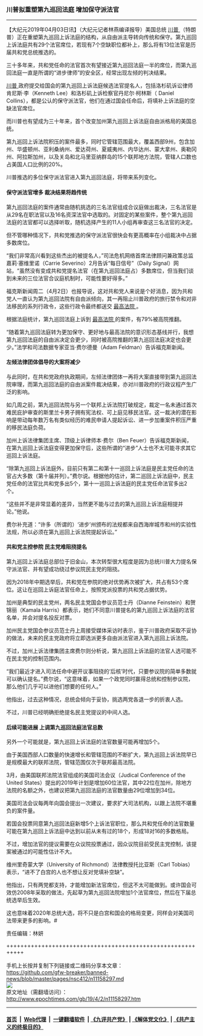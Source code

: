 ### 川普拟重塑第九巡回法庭 增加保守派法官
------------------------

<p>
 【大纪元2019年04月03日讯】（大纪元记者林燕编译报导）美国总统
 <a href="http://www.epochtimes.com/gb/tag/%E5%B7%9D%E6%99%AE.html">
  川普
 </a>
 （特朗普）正在重塑第九巡回上诉法庭的结构，从自由派主导转向传统和保守。第九巡回上诉法庭共有29个法官席位，若现有7个空缺职位都补上，那么将有13位法官是历届共和党总统推选的。
</p>
<p>
 三十多年来，共和党任命的法官首次有望接近第九巡回法庭一半的席位，而第九巡回法庭一直是所谓的“进步律师”的安全区，经常出现左倾的判决结果。
</p>
<p>
 <a href="http://www.epochtimes.com/gb/tag/%E5%B7%9D%E6%99%AE.html">
  川普
 </a>
 政府提交给国会的第九巡回上诉法庭候选法官提名人，包括洛杉矶诉讼律师肯尼斯·李（Kenneth Lee）和洛杉矶上诉检察官丹尼尔·柯林斯（ Daniel Collins），都是公认的保守派法官，他们在通过国会任命后，将填补上诉法庭的空缺法官席位。
</p>
<p>
 而川普也有望成为三十年来，首个改变加州第九巡回上诉法庭自由派格局的美国总统。
</p>
<p>
 第九巡回上诉法院积压的案件最多，同时它管辖范围最大，覆盖西部9州，包含加州、华盛顿州、亚利桑纳州、爱达荷州、夏威夷州、内华达州、蒙大拿州、奥勒冈州、阿拉斯加州，以及关岛和北马里亚纳群岛的15个联邦地方法院，管辖人口数也占美国人口比例的20%。
</p>
<p>
 川普推选的多位保守派法官进入第九巡回法庭，将带来系列变化。
</p>
<h4>
 保守派法官增多 裁决结果将趋传统
</h4>
<p>
 第九巡回法庭的案件通常由随机挑选的三名法官组成合议庭做出裁决，三名法官是从29名在职法官以及16名资深法官中选取的。对固定的某些案件，整个第九巡回法庭的法官都可以选择听取，随机选择产生的11人小组再审查这三名法官的决定。
</p>
<p>
 但不管哪种情况下，共和党推选的保守派法官很快会有更高概率在小组裁决中占据多数席位。
</p>
<p>
 “我们非常高兴看到这些杰出的被提名人，”司法危机网络首席法律顾问兼政策总监嘉莉·塞维里诺（Carrie Severino）2月告诉“每日信号”（Daily Signal）网站，“虽然没有变成共和党提名法官（在第九巡回法庭占）多数席位，但当我们谈到未来的三位法官合议庭机制时，可能性要好得多。”
</p>
<p>
 福克斯新闻周二（4月2日）也报导说，这对共和党人来说是个好消息，因为共和党人一直认为第九巡回法院有自由派倾向，其一再阻止川普政府的旅行禁令和对非法移民的系列行政令，这些行政令最终都送交
 <a href="http://www.epochtimes.com/gb/tag/%E6%9C%80%E9%AB%98%E6%B3%95%E9%99%A2.html">
  最高法院
 </a>
 。
</p>
<p>
 根据法庭统计，第九巡回法庭上诉到
 <a href="http://www.epochtimes.com/gb/tag/%E6%9C%80%E9%AB%98%E6%B3%95%E9%99%A2.html">
  最高法院
 </a>
 的案件，有79%被高院推翻。
</p>
<p>
 “随着第九巡回法庭转为更加保守、更好地与最高法院的意识形态基线并行，我想第九巡回法庭的自由派决定会更少，同时被高院推翻的第九巡回法庭决定也会更少。”法学和司法数据专家亚当·费尔德曼（Adam Feldman）告诉福克斯新闻。
</p>
<h4>
 左倾法律团体倡导的大案将减少
</h4>
<p>
 与此同时，在共和党政府执政期间，左倾法律团体一再将大案直接带到第九巡回法院审理，而第九巡回法庭的自由派案件裁决结果，亦对川普政府的行政议程产生广泛的影响。
</p>
<p>
 如几周之前，第九巡回法院与另一个联邦上诉法院打破规定，裁定一名未通过首次难民庇护审查的斯里兰卡男子拥有宪法权、可上庭见移民法官。这一裁决的潜在影响是带动每年数万名有类似经历的难民申请人提起诉讼、进一步加重案件积压严重的移民法庭负荷。
</p>
<p>
 加州上诉法律集团主席、顶级上诉律师本·费尔（Ben Feuer）告诉福克斯新闻，在第九巡回上诉法庭变得更加保守后，这些所谓的“进步”人士也不太可能寻求其它巡回上诉法庭。
</p>
<p>
 “除第九巡回上诉法庭外，目前只有第二和第十一巡回上诉法庭是民主党任命的法官占大多数（第十届并列）。”费尔说。根据他的估计，第二巡回上诉法庭中，民主党任命的法官比共和党多出5个，第十一巡回上诉法庭的民主党任命法官多出2个。
</p>
<p>
 “这些并不是非常显着的差异，当然更不能与过去的第九巡回上诉法庭相提并论。”他说。
</p>
<p>
 费尔补充道：“许多（所谓的）‘进步’州颁布的法规都来自西海岸城市和州的实验性法规，所以必须在第九巡回上诉法院提起诉讼。”
</p>
<h4>
 共和党主控参院 民主党难阻挠提名
</h4>
<p>
 第九巡回上诉法庭总部位于旧金山，本次转型很大程度是因为总统川普大力提名保守派法官、并有望成功绕过参议院民主党的阻挠。
</p>
<p>
 因为2018年中期选举后，共和党在参院的绝对优势再次被扩大，共占有53个席位。这让在巡回上诉庭法官任命上，按照党派投票的共和党占据优势。
</p>
<p>
 加州是典型的民主党州，两名民主党国会参议员范士丹（Dianne Feinstein）和贺锦丽（Kamala Harris）都表示，她们不同意川普提名的第九巡回上诉法庭的法官名单，并会对提名投反对票。
</p>
<p>
 加州民主党国会参议员范士丹上周接受媒体采访时表示，鉴于川普政府采取不妥协的做法，未来的民主党政府将立即选派更多自由派法官进入第九巡回上诉法院。
</p>
<p>
 不过，加州上诉法律集团主席费尔则分析说，第九巡回上诉法庭的法官人选可能不在民主党的控制范围内。
</p>
<p>
 “我们最近才进入司法任命中避开议事阻挠的‘后核’时代，只要参议院的简单多数就可以确认提名。”费尔说，“这意味着，如果一个政党同时赢得总统和控制参议院，那么他们几乎可以进他们想要的任何人。”
</p>
<p>
 他指出，过去这种情况，总统会倾向于妥协，挑选两党各退一步的折衷人选。
</p>
<p>
 不过，川普已经明确拒绝提名民主党提议的中间人选。
</p>
<h4>
 后续可能进展 上调第九巡回法庭法官总数
</h4>
<p>
 另外一个可能就是，第九巡回上诉法庭的法官数量可能再增加5个。
</p>
<p>
 由于美国西部人口数量的快速增长和管辖范围的不断扩大，第九巡回上诉法院早已是规模最大的联邦法院，管辖范围仅次于联邦最高法院。
</p>
<p>
 3月，由美国联邦法院法官组成的美国司法会议（Judical Conference of the United States）提出的2019年计划是增加60位法官，其中22位在加州，除地方法院的名额之外，也建议把第九巡回法庭的法官数量由29位增加到34位。
</p>
<p>
 美国司法会议每两年向国会提出一次建议，要求扩大司法机构，以跟上法院不堪重负的案件量。
</p>
<p>
 若国会投票同意第九巡回法庭新增5个上诉法官职位，那么共和党任命的法官数量可能在第九巡回上诉法庭中达到以前从未有过的18个，形成18对16的多数格局。
</p>
<p>
 不过，增加法官的提议需要在众议院投票通过，因众议院目前受民主党控制，该提案被通过的可能性估计不大。
</p>
<p>
 维州里奇蒙大学（University of Richmond）法律教授托比亚斯（Carl Tobias）表示，“进不了白宫的人也不想让反对党填补空缺”。
</p>
<p>
 他指出，只有两党都支持，才能增加新法官席位，但这不太可能做到。或许国会可效仿2008年采取的做法，先起草为第九巡回法院增加1个法官席位，然后在下届总统选举后生效。
</p>
<p>
 这也意味着2020年总统大选，将不只是白宫和国会的格局变更，同样会对美国司法带来更多的影响。#
</p>
<p>
 责任编辑：林妍
</p>

+++++++++++++++++++++++++++++++++++++++++++++++++++++++++++<br/><br/>
手机上长按并复制下列链接或二维码分享本文章：<br/>
https://github.com/gfw-breaker/banned-news/blob/master/pages/nsc412/n11158297.md <br/>
<a href='https://github.com/gfw-breaker/banned-news/blob/master/pages/nsc412/n11158297.md'><img src='https://github.com/gfw-breaker/banned-news/blob/master/pages/nsc412/n11158297.md.png'/></a> <br/>
原文地址（需翻墙访问）：http://www.epochtimes.com/gb/19/4/2/n11158297.htm


------------------------
#### [首页](https://github.com/gfw-breaker/banned-news/blob/master/README.md) &nbsp;|&nbsp; [Web代理](https://github.com/labour-camp/helloworld) &nbsp;|&nbsp; [一键翻墙软件](https://github.com/gfw-breaker/nogfw/blob/master/README.md) &nbsp;| [《九评共产党》](https://github.com/gfw-breaker/9ping.md/blob/master/README.md#九评之一评共产党是什么) | [《解体党文化》](https://github.com/gfw-breaker/jtdwh.md/blob/master/README.md) | [《共产主义的终极目的》](https://github.com/gfw-breaker/gczydzjmd.md/blob/master/README.md)

